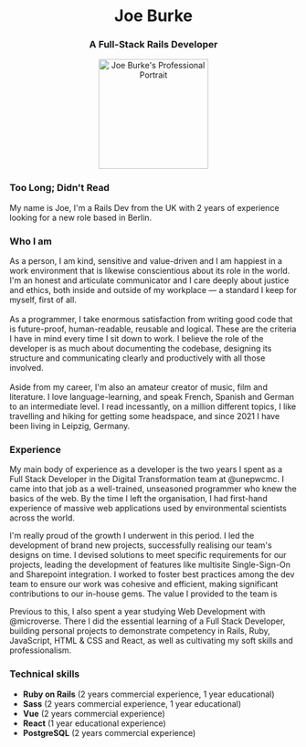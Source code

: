 <h1 align="center">Joe Burke</h1>
<h3 align="center">A Full-Stack Rails Developer</h3>

<div align="middle">
  <img 
    align="center"
    src="https://avatars.githubusercontent.com/u/56026099?v=4"
    alt="Joe Burke's Professional Portrait"
    size="192"
    height="192"
    width="192"
  />
</div>

<h3>Too Long; Didn't Read</h3>
My name is Joe, I'm a Rails Dev from the UK with 2 years of experience looking for a new role based in Berlin.

<h3 align="left">Who I am</h3>
As a person, I am kind, sensitive and value-driven and I am happiest in a work environment that is likewise conscientious about its role in the world. I'm an honest and articulate communicator and I care deeply about justice and ethics, both inside and outside of my workplace — a standard I keep for myself, first of all.
<br/><br/>
As a programmer, I take enormous satisfaction from writing good code that is future-proof, human-readable, reusable and logical. These are the criteria I have in mind every time I sit down to work. I believe the role of the developer is as much about documenting the codebase, designing its structure and communicating clearly and productively with all those involved.
<br/><br/>
Aside from my career, I'm also an amateur creator of music, film and literature. I love language-learning, and speak French, Spanish and German to an intermediate level. I read incessantly, on a million different topics, I like travelling and hiking for getting some headspace, and since 2021 I have been living in Leipzig, Germany.

<h3 align="left">Experience</h3>

<p>
  My main body of experience as a developer is the two years I spent as a Full Stack Developer in the Digital Transformation team at @unepwcmc. I came into that job as a well-trained, unseasoned programmer who knew the basics of the web. By the time I left the organisation, I had first-hand experience of massive web applications used by environmental scientists across the world.

  I'm really proud of the growth I underwent in this period. I led the development of brand new projects, successfully realising our team's designs on time. I devised solutions to meet specific requirements for our projects, leading the development of features like multisite Single-Sign-On and Sharepoint integration. I worked to foster best practices among the dev team to ensure our work was cohesive and efficient, making significant contributions to our in-house gems. The value I provided to the team is 

  Previous to this, I also spent a year studying Web Development with @microverse. There I did the essential learning of a Full Stack Developer, building personal projects to demonstrate competency in Rails, Ruby, JavaScript, HTML & CSS and React, as well as cultivating my soft skills and professionalism.
</p>

<h3 align="left">Technical skills</h3>

  - <b>Ruby on Rails</b> (2 years commercial experience, 1 year educational)
  - <b>Sass</b> (2 years commercial experience, 1 year educational)
  - <b>Vue</b> (2 years commercial experience)
  - <b>React</b> (1 year educational experience)
  - <b>PostgreSQL</b> (2 years commercial experience)

